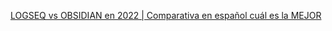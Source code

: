 
[LOGSEQ vs OBSIDIAN en 2022 | Comparativa en español cuál es la MEJOR](https://www.youtube.com/watch?v=XTzH6L-8Urc)

